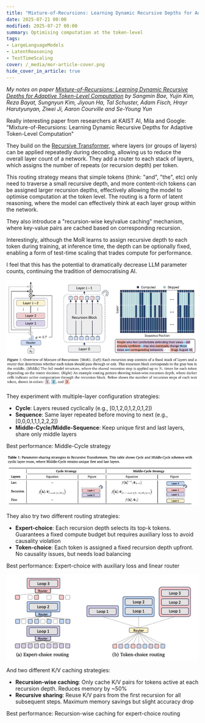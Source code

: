 ```yaml
---
title: "Mixture-of-Recursions: Learning Dynamic Recursive Depths for Adaptive Token-Level Computation"
date: 2025-07-21 00:00
modified: 2025-07-27 00:00
summary: Optimising computation at the token-level
tags:
- LargeLanguageModels
- LatentReasoning
- TestTimeScaling
cover: /_media/mor-article-cover.png
hide_cover_in_article: true
---
```


*My notes on paper [Mixture-of-Recursions: Learning Dynamic Recursive Depths for Adaptive Token-Level Computation](https://arxiv.org/pdf/2507.10524) by Sangmin Bae, Yujin Kim, Reza Bayat, Sungnyun Kim, Jiyoun Ha, Tal Schuster, Adam Fisch, Hrayr Harutyunyan, Ziwei Ji, Aaron Courville and Se-Young Yun*

Really interesting paper from researchers at KAIST AI, Mila and Google: "Mixture-of-Recursions: Learning Dynamic Recursive Depths for Adaptive Token-Level Computation"

They build on the [Recursive Transformer](recursive-transformer.md), where layers (or groups of layers) can be applied repeatedly during decoding, allowing us to reduce the overall layer count of a network. They add a router to each stack of layers, which assigns the number of repeats (or recursion depth) per token.

This routing strategy means that simple tokens (think: "and", "the", etc) only need to traverse a small recursive depth, and more content-rich tokens can be assigned larger recursion depths, effectively allowing the model to optimise computation at the token level. The routing is a form of latent reasoning, where the model can effectively think at each layer group within the network.

They also introduce a "recursion-wise key/value caching" mechanism, where key-value pairs are cached based on corresponding recursion.

Interestingly, although the MoR learns to assign recursive depth to each token during training, at inference time, the depth can be optionally fixed, enabling a form of test-time scaling that trades compute for performance.

I feel that this has the potential to dramatically decrease LLM parameter counts, continuing the tradition of democratising AI.

![mixture-of-recursions-fig-1.png](../_media/mixture-of-recursions-fig-1.png)

They experiment with multiple-layer configuration strategies:

- **Cycle**: Layers reused cyclically (e.g., [0,1,2,0,1,2,0,1,2])
- **Sequence**: Same layer repeated before moving to next (e.g., [0,0,0,1,1,1,2,2,2])
- **Middle-Cycle/Middle-Sequence**: Keep unique first and last layers, share only middle layers

Best performance: Middle-Cycle strategy

![mor-param-sharing-strategies.png](../_media/mor-param-sharing-strategies.png)

They also try two different routing strategies:

- **Expert-choice**: Each recursion depth selects its top-k tokens. Guarantees a fixed compute budget but requires auxiliary loss to avoid causality violation
- **Token-choice**: Each token is assigned a fixed recursion depth upfront. No causality issues, but needs load balancing

Best performance: Expert-choice with auxiliary loss and linear router

![mor-routing-strategies.png](../_media/mor-routing-strategies.png)

And two different K/V caching strategies:

- **Recursion-wise caching**: Only cache K/V pairs for tokens active at each recursion depth. Reduces memory by ~50%
- **Recursive sharing**: Reuse K/V pairs from the first recursion for all subsequent steps. Maximum memory savings but slight accuracy drop

Best performance: Recursion-wise caching for expert-choice routing